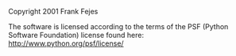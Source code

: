 Copyright 2001 Frank Fejes

The software is licensed according to the terms of the PSF (Python Software Foundation) license found here: http://www.python.org/psf/license/